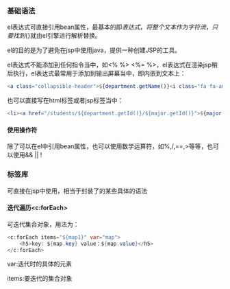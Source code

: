 ### 基础语法

el表达式可直接引用bean属性，最基本的即${表达式}，将整个文本作为字符流，只要找到${}就由el引擎进行解析替换。

el的目的是为了避免在jsp中使用java，提供一种创建JSP的工具。

el表达式不能添加到任何指令当中，如<% %\> <%= %\>，el表达式在渲染jsp稍后执行，el表达式最常用于添加到输出屏幕当中，即内嵌到文本上：

```elm
<a class="collapsible-header">${department.getName()}<i class="fa fa-angle-double-down"></i></a>
```

也可以直接写在html标签或者jsp标签当中：

```elm
<li><a href="/students/${department.getId()}/${major.getId()}">${major.getName()}</a></li>
```

#### 使用操作符

除了可以在el中引用bean属性，也可以使用数学运算符，如%,/,==,>等等，也可以使用&& || !

### 标签库

可直接在jsp中使用，相当于封装了的某些具体的语法

#### 迭代遍历\<c:forEach>

可迭代集合对象，用法为：

```java
<c:forEach items="${map1}" var="map">
    <h5>key: ${map.key} value：${map.value}</h5>
</c:forEach>
```

var:迭代时的具体的元素

items:要迭代的集合对象